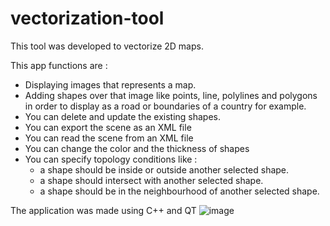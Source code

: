 # vectorization-tool

This tool was developed to vectorize 2D maps.

This app functions are :
- Displaying images that represents a map.
- Adding shapes over that image like points, line, polylines and polygons in order to display as a road or boundaries of a country for example.
- You can delete and update the existing shapes.
- You can export the scene as an XML file
- You can read the scene from an XML file
- You can change the color and the thickness of shapes
- You can specify topology conditions like :
  - a shape should be inside or outside another selected shape.
  - a shape should intersect with another selected shape.
  - a shape should be in the neighbourhood of another selected shape.

The application was made using C++ and QT
![image](https://i.imgur.com/vJYEANa.jpg)
